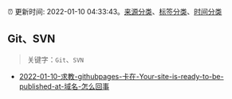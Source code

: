 :alarm_clock: 更新时间: 2022-01-10 04:33:43。[来源分类](../README.md)、[标签分类](../TAGS.md)、[时间分类](../TIMELINE.md)

## Git、SVN


> 关键字：`Git`、`SVN`



- [2022-01-10-求教-githubpages-卡在-Your-site-is-ready-to-be-published-at-域名-怎么回事](https://www.v2ex.com/t/827271) 